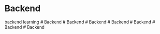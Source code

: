 # Backend
backend learning
#   B a c k e n d  
 #   B a c k e n d  
 # Backend
#   B a c k e n d  
 #   B a c k e n d  
 #   B a c k e n d  
 #   B a c k e n d  
 